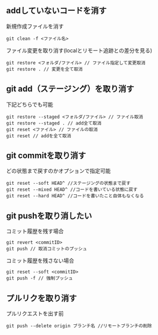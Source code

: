 ## addしていないコードを消す

新規作成ファイルを消す
```
git clean -f <ファイル名>
```

ファイル変更を取り消す(localとリモート追跡との差分を見る)
```
git restore <フォルダ/ファイル> // ファイル指定して変更取消
git restore . // 変更を全て取消
```

## git add（ステージング）を取り消す

下記どちらでも可能
```
git restore --staged <フォルダ/ファイル> // ファイル取消
git restore --staged . // add全て取消
git reset <ファイル> // ファイルの取消
git reset // addを全て取消
```

## git commitを取り消す
どの状態まで戻すのかオプションで指定可能
```
git reset --soft HEAD^ //ステージングの状態まで戻す
git reset --mixed HEAD^ //コードを書いている状態に戻す
git reset --hard HEAD^ //コードを書いたこと自体もなくなる
```

## git pushを取り消したい
コミット履歴を残す場合
```
git revert <commitID>
git push // 取消コミットのプッシュ
```

コミット履歴を残さない場合
```
git reset --soft <commitID>
git push -f // 強制プッシュ
```

## プルリクを取り消す
プルリクエストを出す前
```
git push --delete origin ブランチ名 //リモートブランチの削除
```

